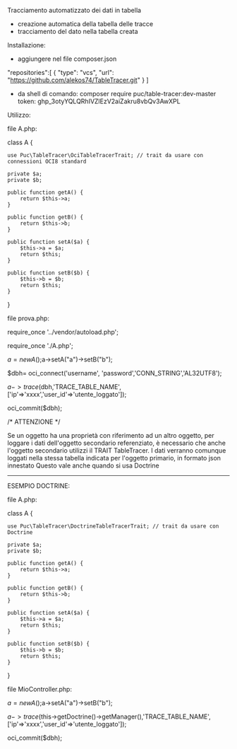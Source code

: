 Tracciamento automatizzato dei dati in tabella

- creazione automatica della tabella delle tracce
- tracciamento del dato nella tabella creata


Installazione:

- aggiungere nel file composer.json 

"repositories":[
        {
            "type": "vcs",
            "url": "https://github.com/alekos74/TableTracer.git"
        }
    ]

- da shell di comando:
composer require puc/table-tracer:dev-master
token: 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

Utilizzo:


file A.php:


class A {

    use Puc\TableTracer\OciTableTracerTrait; // trait da usare con connessioni OCI8 standard
    
    private $a;
    private $b;
    
    public function getA() {
        return $this->a;
    }

    public function getB() {
        return $this->b;
    }

    public function setA($a) {
        $this->a = $a;
        return $this;
    }

    public function setB($b) {
        $this->b = $b;
        return $this;
    }


}


file prova.php:

 
require_once '../vendor/autoload.php';

require_once './A.php';

$a=new A();$a->setA("a")->setB("b");


$dbh= oci_connect('username', 'password','CONN_STRING','AL32UTF8');

$a->trace($dbh,'TRACE_TABLE_NAME',['ip'=>'xxxx','user_id'=>'utente_loggato']);

oci_commit($dbh);

/* ATTENZIONE */

Se un oggetto ha una proprietà con riferimento ad un altro oggetto, 
per loggare i dati dell'oggetto secondario referenziato,
è necessario che anche l'oggetto secondario utilizzi il TRAIT TableTracer.
I dati verranno comunque loggati nella stessa tabella indicata per l'oggetto primario, in formato json innestato
Questo vale anche quando si usa Doctrine 

****************************************************************************


ESEMPIO DOCTRINE:

file A.php:


class A {

    use Puc\TableTracer\DoctrineTableTracerTrait; // trait da usare con Doctrine
    
    private $a;
    private $b;
    
    public function getA() {
        return $this->a;
    }

    public function getB() {
        return $this->b;
    }

    public function setA($a) {
        $this->a = $a;
        return $this;
    }

    public function setB($b) {
        $this->b = $b;
        return $this;
    }


}


file MioController.php:

 

$a=new A();$a->setA("a")->setB("b");


$a->trace($this->getDoctrine()->getManager(),'TRACE_TABLE_NAME',['ip'=>'xxxx','user_id'=>'utente_loggato']);

oci_commit($dbh);